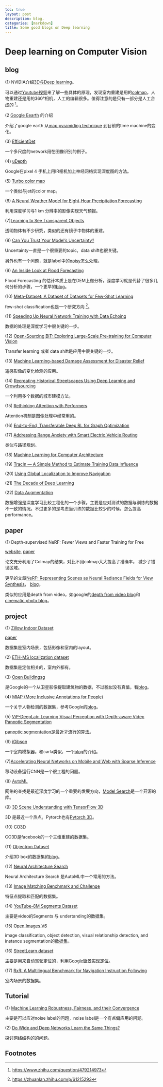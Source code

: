 ```yaml
---
toc: true
layout: post
description: blog.
categories: [markdown]
title: Some good blogs on Deep learning
---
```

# Deep learning on Computer Vision

## blog

(1)  NVIDIA介绍[3D与Deep learning](https://blogs.nvidia.com/blog/2021/08/11/omniverse-making-of-gtc/?ncid=so-yout-405983#cid=sigg21_so-yout_en-us)。

可以通过[Youtube视频](https://www.youtube.com/watch?v=1qhqZ9ECm70)来了解一些具体的原理，发现室内重建是用的[colmap](https://colmap.github.io/)，人物重建还是用的360°相机，人工的编辑很多。值得注意的是只有一部分是人工合成的 [^1]。

(2 [Google Eearth](https://ai.googleblog.com/2019/06/an-inside-look-at-google-earth-timelapse.html) 的介绍

介绍了google earth 从[map pyramiding technique](https://googleblog.blogspot.com/2004/09/journey-may-be-reward-but-so-is.html) 到目前的time machine的变化。

(3) [EfficientDet](http://ai.googleblog.com/2020/04/efficientdet-towards-scalable-and.html)

一个多尺度的network用在图像识别的例子。

(4) [uDepth](http://ai.googleblog.com/2020/04/udepth-real-time-3d-depth-sensing-on.html)

Google在pixel 4 手机上用IR相机加上神经网络实现深度图的方法。

(5) [Turbo color map](http://ai.googleblog.com/2019/08/turbo-improved-rainbow-colormap-for.html)

一个类似与jet的color map。

(6) [A Neural Weather Model for Eight-Hour Precipitation Forecasting](http://ai.googleblog.com/2020/03/a-neural-weather-model-for-eight-hour.html)

利用深度学习与1 km 分辨率的影像实现天气预报。

(7)[Learning to See Transparent Objects](http://ai.googleblog.com/2020/02/learning-to-see-transparent-objects.html)

透明物体有不少研究，类似的还有镜子中物体的重建。

(8) [Can You Trust Your Model’s Uncertainty?](http://ai.googleblog.com/2020/01/can-you-trust-your-models-uncertainty.html)

Uncertainty一直是一个很重要的topic，data shift也很关键。

另外也有一个问题，就是label中的[noisy](https://ai.googleblog.com/2020/08/understanding-deep-learning-on.html)怎么处理。

(9) [An Inside Look at Flood Forecasting](http://ai.googleblog.com/2019/09/an-inside-look-at-flood-forecasting.html)

Flood Forecasting 的估计本质上是在DEM上做分析，深度学习就是代替了很多几何分析的步骤，一个更早的[blog](https://ai.googleblog.com/2020/09/the-technology-behind-our-recent.html)。

(10) [Meta-Dataset: A Dataset of Datasets for Few-Shot Learning](http://ai.googleblog.com/2020/05/announcing-meta-dataset-dataset-of.html)

few-shot classification也是一个研究方向 [^2]。

(11) [Speeding Up Neural Network Training with Data Echoing](http://ai.googleblog.com/2020/05/speeding-up-neural-network-training.html)

数据的处理是深度学习中很关键的一步。

(12) [Open-Sourcing BiT: Exploring Large-Scale Pre-training for Computer Vision](http://ai.googleblog.com/2020/05/open-sourcing-bit-exploring-large-scale.html)

Transfer learning 或者 data shift是应用中很关键的一步。

(13) [Machine Learning-based Damage Assessment for Disaster Relief](http://ai.googleblog.com/2020/06/machine-learning-based-damage.html)

遥感影像的变化检测的应用。

(14) [Recreating Historical Streetscapes Using Deep Learning and Crowdsourcing](http://ai.googleblog.com/2020/10/recreating-historical-streetscapes.html)

一个利用多个数据的城市建模方法。

(15) [Rethinking Attention with Performers](http://ai.googleblog.com/2020/10/rethinking-attention-with-performers.html)

Attention机制是图像处理中经常用的。

(16) [End-to-End, Transferable Deep RL for Graph Optimization](http://ai.googleblog.com/2020/12/end-to-end-transferable-deep-rl-for.html)



(17) [Addressing Range Anxiety with Smart Electric Vehicle Routing](http://ai.googleblog.com/2021/01/addressing-range-anxiety-with-smart.html)

类似与路径规划。

(18) [Machine Learning for Computer Architecture](http://ai.googleblog.com/2021/02/machine-learning-for-computer.html)



(19) [TracIn — A Simple Method to Estimate Training Data Influence](http://ai.googleblog.com/2021/02/tracin-simple-method-to-estimate.html)



(20) [Using Global Localization to Improve Navigation](http://ai.googleblog.com/2019/02/using-global-localization-to-improve.html)



(21) [The Decade of Deep Learning](https://bmk.sh/2019/12/31/The-Decade-of-Deep-Learning/)



(22) [Data Augmentation](https://nanonets.com/blog/data-augmentation-how-to-use-deep-learning-when-you-have-limited-data-part-2/)

数据增强是深度学习比较工程化的一个步骤，主要是应对测试的数据与训练的数据不一致的情况。不过更多的是考虑当训练的数据比较少的时候，怎么提高performance。

## paper

(1) Depth-supervised NeRF: Fewer Views and Faster Training for Free

[website](https://www.cs.cmu.edu/~dsnerf/), [paper](https://arxiv.org/abs/2107.02791)

论文充分利用了Colmap的结果，对比不用colmap大大提高了准确率， 减少了错误区域。

更早的文章[NeRF: Representing Scenes as Neural Radiance Fields for View Synthesis](https://www.matthewtancik.com/nerf)， [blog](https://dellaert.github.io/NeRF/)。

类似的应用是depth from video，如google的[depth from video blog](https://ai.googleblog.com/2019/05/moving-camera-moving-people-deep.html)和[cinematic photo blog](https://ai.googleblog.com/2021/02/the-technology-behind-cinematic-photos.html)。

## project

(1) [Zillow Indoor Dataset](https://github.com/zillow/zind)

[paper](https://openaccess.thecvf.com/content/CVPR2021/papers/Cruz_Zillow_Indoor_Dataset_Annotated_Floor_Plans_With_360deg_Panoramas_and_CVPR_2021_paper.pdf)

数据集是室内场景，包括影像和室内的layout。

(2) [ETH-MS localization dataset](https://github.com/cvg/visloc-iccv2021)

数据集是定位相关的，室内外都有。

(3) [Open Buildingsg](https://sites.research.google/open-buildings/#dataformat)

是Google的一个从卫星影像提取建筑物的数据，不过貌似没有真值，看[blog](https://ai.googleblog.com/2021/07/mapping-africas-buildings-with.html)。

(4) [MIAP (More Inclusive Annotations for People)](https://storage.googleapis.com/openimages/web/extended.html)

一个关于人物检测的数据集，参考Google的[blog](https://ai.googleblog.com/2021/06/a-step-toward-more-inclusive-people.html)。

(5) [ViP-DeepLab: Learning Visual Perception with Depth-aware Video Panoptic Segmentation](https://arxiv.org/abs/2012.05258)

[panoptic segmentation](https://ai.googleblog.com/2021/04/holistic-video-scene-understanding-with.html)是最近才流行的算法。

(6) [iGibson](http://svl.stanford.edu/igibson/)

一个室内模拟器，和carla类似，一个[blog](https://ai.googleblog.com/2021/04/presenting-igibson-challenge-on.html)的介绍。

(7)[Accelerating Neural Networks on Mobile and Web with Sparse Inference](http://ai.googleblog.com/2021/03/accelerating-neural-networks-on-mobile.html)

移动设备运行CNN是一个很工程的问题。

(8) [AutoML](https://ai.googleblog.com/2021/02/introducing-model-search-open-source.html) 

网络的查找是最近深度学习的一个重要的发展方向，[Model Search](https://github.com/google/model_search)是一个开源的库。

(9) [3D Scene Understanding with TensorFlow 3D](http://ai.googleblog.com/2021/02/3d-scene-understanding-with-tensorflow.html)

3D 是最近一个热点，Pytorch也有[Pytorch 3D](https://github.com/facebookresearch/pytorch3d)。

(10) [CO3D](https://ai.facebook.com/blog/common-objects-in-3d-dataset-for-3d-reconstruction/)

CO3D是facebook的一个三维重建的数据集。

(11) [Objectron Dataset](https://github.com/google-research-datasets/Objectron)

介绍3D box的数据集的[blog](https://ai.googleblog.com/2020/11/announcing-objectron-dataset.html)。

(12) [Neural Architecture Search](http://ai.googleblog.com/2020/06/spinenet-novel-architecture-for-object.html)

Neural Architecture Search 是AutoML中一个常用的方法。

(13)  [Image Matching Benchmark and Challenge](http://ai.googleblog.com/2020/04/announcing-2020-image-matching.html)

特征点提取和匹配的数据集。

(14) [YouTube-8M Segments Dataset](http://ai.googleblog.com/2019/06/announcing-youtube-8m-segments-dataset.html)

主要是video的Segments 与 undertanding的数据集。

(15) [Open Images V6](http://ai.googleblog.com/2020/02/open-images-v6-now-featuring-localized.html)

 image classification, object detection, visual relationship detection, and instance segmentation的[数据集](https://storage.googleapis.com/openimages/web/factsfigures.html)。

(16) [StreetLearn dataset](https://ai.googleblog.com/2020/02/enhancing-research-communitys-access-to.html)

主要是用来自动驾驶定位的，利用[Google街景实现定位](https://sites.google.com/view/streetlearn/)。

(17) [RxR: A Multilingual Benchmark for Navigation Instruction Following](http://ai.googleblog.com/2021/01/rxr-multilingual-benchmark-for.html)

室内场景的数据集。



## Tutorial

(1) [Machine Learning Robustness, Fairness, and their Convergence](https://kdd21tutorial-robust-fair-learning.github.io/)

主要是可以应对noise label的问题，noise label是一个有点偏应用的问题。

(2) [Do Wide and Deep Networks Learn the Same Things?](http://ai.googleblog.com/2021/05/do-wide-and-deep-networks-learn-same.html)

探讨网络结构的的问题。

## Footnotes

[^1]: https://www.zhihu.com/question/479214973
[^2]: https://zhuanlan.zhihu.com/p/61215293
